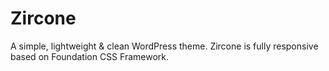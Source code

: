 Zircone
===

A simple, lightweight & clean WordPress theme. Zircone is fully responsive based on Foundation CSS Framework.


